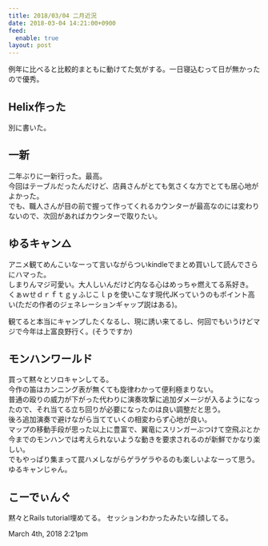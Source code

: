 ```yaml
---
title: 2018/03/04 二月近況
date: 2018-03-04 14:21:00+0900
feed:
  enable: true
layout: post
---
```

<p>      例年に比べると比較的まともに動けてた気がする。一日寝込むって日が無かったので優秀。    </p>    <h2>Helix作った</h2>    <p>別に書いた。</p>    <h2>一新</h2>    <p>      二年ぶりに一新行った。最高。<br>      今回はテーブルだったんだけど、店員さんがとても気さくな方でとても居心地がよかった。<br>      でも、職人さんが目の前で握って作ってくれるカウンターが最高なのには変わりないので、次回があればカウンターで取りたい。    </p>    <h2>ゆるキャン△</h2>    <p>      アニメ観てめんこいなーって言いながらついkindleでまとめ買いして読んでさらにハマった。<br>      しまりんマジ可愛い。大人しいんだけど内なる心はめっちゃ燃えてる系好き。<br>      くぁｗせｄｒｆｔｇｙふじこｌｐを使いこなす現代JKっていうのもポイント高い(ただの作者のジェネレーションギャップ説はある)。    </p>    <p>      観てると本当にキャンプしたくなるし、現に誘い来てるし、何回でもいうけどマジで今年は上富良野行く。(そうですか)    </p>    <h2>モンハンワールド</h2>    <p>      買って黙々とソロキャンしてる。<br>      今作の笛はカンニング表が無くても旋律わかって便利極まりない。<br>      普通の殴りの威力が下がった代わりに演奏攻撃に追加ダメージが入るようになったので、それ当てる立ち回りが必要になったのは良い調整だと思う。<br>      後ろ追加演奏で避けながら当てていくの相変わらず心地が良い。<br>      マップの移動手段が思った以上に豊富で、翼竜にスリンガーぶつけて空飛ぶとか今までのモンハンでは考えられないような動きを要求されるのが新鮮でかなり楽しい。<br>      でもやっぱり集まって罠ハメしながらゲラゲラやるのも楽しいよなーって思う。ゆるキャンじゃん。    </p>    <h2>こーでぃんぐ</h2>    <p>黙々とRails tutorial埋めてる。 セッションわかったみたいな顔してる。</p>    <div id="footer">      <span id="timestamp"> March 4th, 2018 2:21pm </span>    </div>
